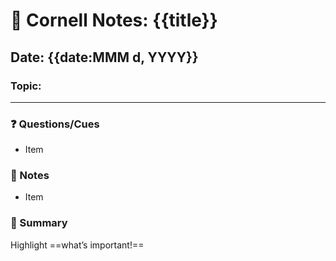  # 📝 Cornell Notes: {{title}}

## Date: {{date:MMM d, YYYY}}

### Topic:

---

### ❓ Questions/Cues
- Item

### 📝  Notes
- Item

### 📑  Summary
Highlight ==what’s important!==